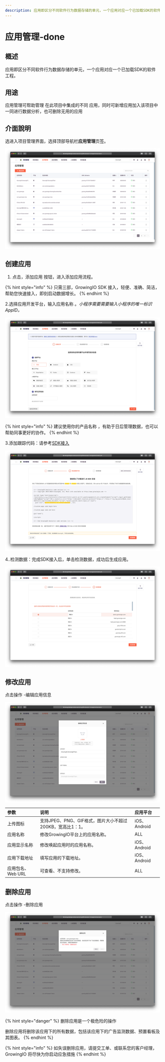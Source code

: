 ```yaml
---
description: 应用即区分不同软件行为数据存储的单元，一个应用对应一个已加载SDK的软件工程。
---
```


# 应用管理-done

## 概述

应用即区分不同软件行为数据存储的单元，一个应用对应一个已加载SDK的软件工程。

## 用途

应用管理可帮助管理 在此项目中集成的不同 应用，同时可新增应用加入该项目中一同进行数据分析，也可删除无用的应用

## 介面說明

选进入项目管理界面，选择顶部导航栏**应用管理**页签。

![](../../.gitbook/assets/ying-mu-jie-tu-20200418-xia-wu-4.22.07.png)





## 创建应用

1. 点击，添加应用 按钮，进入添加应用流程。

{% hint style="info" %}
只需三部，GrowingIO SDK 接入，轻便、准确、简洁，帮助您快速接入，即刻启动数据增长。
{% endhint %}

   2.选择应用开发平台，输入应用名称 。_小程序需要需要输入小程序的唯一标识AppID。_

![](../../.gitbook/assets/ying-mu-jie-tu-20200418-xia-wu-4.27.36.png)

{% hint style="info" %}
建议使用你的产品名称 ，有助于日后管理数据，也可以帮助同事更好的协作。
{% endhint %}

3.添加跟踪代码：请参考[SDK接入](../../kai-fa-zhe-wen-dang/sdkintegrated/)

![](../../.gitbook/assets/ying-mu-jie-tu-20200418-xia-wu-4.28.47.png)

4..检测数据：完成SDK接入后，单击检测数据，成功后生成应用。

![](../../.gitbook/assets/ying-mu-jie-tu-20200418-xia-wu-4.30.14.png)





## 修改应用

点击操作 -编辑应用信息

![](../../.gitbook/assets/ying-mu-jie-tu-20200418-xia-wu-4.36.09.png)

| 参数 | 说明 | 应用平台 |
| :--- | :--- | :--- |
| 上传图标 | 支持JPEG、PNG、GIF格式，图片大小不超过200KB，宽高比1：1。 | iOS、Android |
| 应用名称 | 修改GrowingIO平台上的应用名称。 | ALL |
| 应用显示名称 | 修改唤起应用时的应用名称。 | iOS、Android |
| 应用下载地址 | 填写应用的下载地址。 | iOS、Android |
| 应用包名、Web URL | 可查看、不支持修改。 | ALL |

## 删除应用

点击操作 -刪除应用

![](../../.gitbook/assets/ying-mu-jie-tu-20200418-xia-wu-4.37.19.png)

{% hint style="danger" %}
删除应用是一个极危险的操作

删除应用将删除该应用下的所有数据，包括该应用下的广告监测数据、预置看板及其图表。
{% endhint %}

{% hint style="info" %}
如失误删除应用，请提交工单、或联系您的客户经理，GrowingIO 将尽快为你启动应急措施
{% endhint %}

